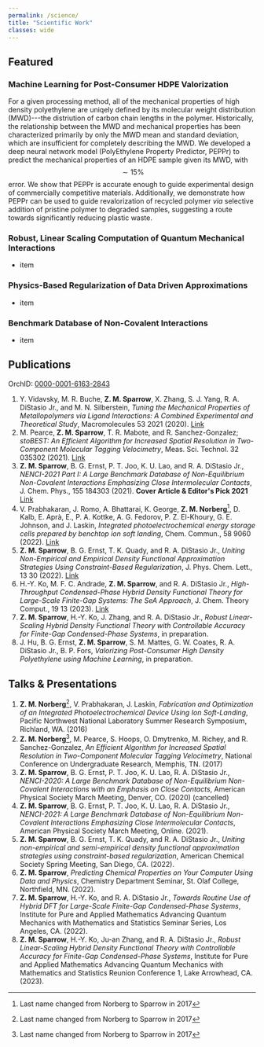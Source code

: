```yaml
---
permalink: /science/
title: "Scientific Work"
classes: wide
---
```


## Featured
### Machine Learning for Post-Consumer HDPE Valorization
For a given processing method, all of the mechanical properties of high density polyethylene are uniqely defined by its molecular weight distribution (MWD)---the distriution of carbon chain lengths in the polymer. Historically, the relationship between the MWD and mechanical properties has been characterized primarily by only the MWD mean and standard deviation, which are insufficient for completely describing the MWD. We developed a deep neural network model (PolyEthylene Property Predictor, PEPPr) to predict the mechanical properties of an HDPE sample given its MWD, with $$\sim 15\%$$ error. We show that PEPPr is accurate enough to guide experimental design of commercially competitive materials. Additionally, we demonstrate how PEPPr can be used to guide revalorization of recycled polymer *via* selective addition of pristine polymer to degraded samples, suggesting a route towards significantly reducing plastic waste.

### Robust, Linear Scaling Computation of Quantum Mechanical Interactions
- item

### Physics-Based Regularization of Data Driven Approximations
- item

### Benchmark Database of Non-Covalent Interactions
- item


## Publications
OrchID: [0000-0001-6163-2843](https://orcid.org/0000-0001-6163-2843)

1. Y. Vidavsky, M. R. Buche, **Z. M. Sparrow**, X. Zhang, S. J. Yang, R. A. DiStasio Jr., and M. N. Silberstein, *Tuning the Mechanical Properties of Metallopolymers via Ligand Interactions: A Combined Experimental and Theoretical Study*, Macromolecules 53 2021 (2020). [Link](https://doi.org/10.1021/acs.macromol.9b02756)
2. M. Pearce, **Z. M. Sparrow**, T. R. Mabote, and R. Sanchez-Gonzalez; *stoBEST: An Efficient Algorithm for Increased Spatial Resolution in Two-Component Molecular Tagging Velocimetry*, Meas. Sci. Technol. 32 035302 (2021). [Link](https://doi.org/10.1088/1361-6501/abb1e4)
3. **Z. M. Sparrow**, B. G. Ernst, P. T. Joo, K. U. Lao, and R. A. DiStasio Jr., *NENCI-2021 Part I: A Large Benchmark Database of Non-Equilibrium Non-Covalent Interactions Emphasizing Close Intermolecular Contacts*, J. Chem. Phys., 155 184303 (2021). **Cover Article & Editor's Pick 2021** [Link](https://doi.org/10.1063/5.0068862)
4. V. Prabhakaran, J. Romo, A. Bhattarai, K. George, **Z. M. Norberg**[^1], D. Kalb, E. Aprà, E., P. A. Kottke, A. G. Fedorov, P. Z. El-Khoury, G. E. Johnson, and J. Laskin, *Integrated photoelectrochemical energy storage cells prepared by benchtop ion soft landing*, Chem. Commun., 58 9060 (2022). [Link](https://doi.org/10.1039/d2cc02595g)
5. **Z. M. Sparrow**, B. G. Ernst, T. K. Quady, and R. A. DiStasio Jr., *Uniting Non-Empirical and Empirical Density Functional Approximation Strategies Using Constraint-Based Regularization*, J. Phys. Chem. Lett., 13 30 (2022). [Link](https://doi.org/10.1021/acs.jpclett.2c00643)
6. H.-Y. Ko, M. F. C. Andrade, **Z. M. Sparrow**, and R. A. DiStasio Jr., *High-Throughput Condensed-Phase Hybrid Density Functional Theory for Large-Scale Finite-Gap Systems: The SeA Approach*, J. Chem. Theory Comput., 19 13 (2023). [Link](https://doi.org/10.1021/acs.jctc.2c00827)
7. **Z. M. Sparrow**, H.-Y. Ko, J. Zhang, and R. A. DiStasio Jr., *Robust Linear-Scaling Hybrid Density Functional Theory with Controllable Accuracy for Finite-Gap Condensed-Phase Systems*, in preparation.
8. J. Hu, B. G. Ernst, **Z. M. Sparrow**, S. M. Mattes, G. W. Coates, R. A. DiStasio Jr., B. P. Fors, *Valorizing Post-Consumer High Density Polyethylene using Machine Learning*, in preparation. 

## Talks & Presentations

1. **Z. M. Norberg**[^1], V. Prabhakaran, J. Laskin, *Fabrication and Optimization of an Integrated Photoelectrochemical Device Using Ion Soft-Landing*, Pacific Northwest National Laboratory Summer Research Symposium, Richland, WA. (2016)
2. **Z. M. Norberg**[^1], M. Pearce, S. Hoops, O. Dmytrenko, M. Richey, and R. Sanchez-Gonzalez, *An Efficient Algorithm for Increased Spatial Resolution in Two-Component Molecular Tagging Velocimetry*, National Conference on Undergraduate Research, Memphis, TN. (2017)
3. **Z. M. Sparrow**, B. G. Ernst, P. T. Joo, K. U. Lao, R. A. DiStasio Jr., *NENCI-2020: A Large Benchmark Database of Non-Equilibrium Non-Covalent Interactions with an Emphasis on Close Contacts*, American Physical Society March Meeting, Denver, CO. (2020) (cancelled)
4. **Z. M. Sparrow**, B. G. Ernst, P. T. Joo, K. U. Lao, R. A. DiStasio Jr., *NENCI-2021: A Large Benchmark Database of Non-Equilibrium Non-Covalent Interactions Emphasizing Close Intermolecular Contacts*, American Physical Society March Meeting, Online. (2021).
5. **Z. M. Sparrow**, B. G. Ernst, T. K. Quady, and R. A. DiStasio Jr., *Uniting non-empirical and semi-empirical density functional approximation strategies using constraint-based regularization*, American Chemical Society Spring Meeting, San Diego, CA. (2022).
6. **Z. M. Sparrow**, *Predicting Chemical Properties on Your Computer Using Data and Physics*, Chemistry Department Seminar, St. Olaf College, Northfield, MN. (2022).
7. **Z. M. Sparrow**, H.-Y. Ko, and R. A. DiStasio Jr., *Towards Routine Use of Hybrid DFT for Large-Scale Finite-Gap Condensed-Phase Systems*, Institute for Pure and Applied Mathematics Advancing Quantum Mechanics with Mathematics and Statistics Seminar Series, Los Angeles, CA. (2022).
8. **Z. M. Sparrow**, H.-Y. Ko, Ju-an Zhang, and R. A. DiStasio Jr., *Robust Linear-Scaling Hybrid Density Functional Theory with Controllable Accuracy for Finite-Gap Condensed-Phase Systems*, Institute for Pure and Applied Mathematics Advancing Quantum Mechanics with Mathematics and Statistics Reunion Conference 1, Lake Arrowhead, CA. (2023).

[^1]: Last name changed from Norberg to Sparrow in 2017




